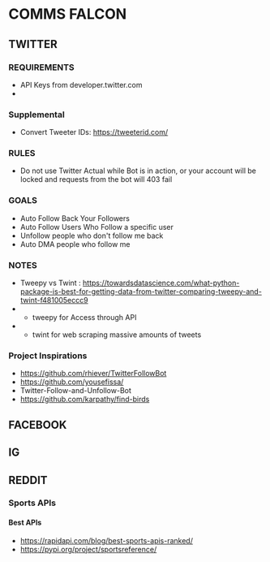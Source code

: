 # COMMS FALCON

## TWITTER 

### REQUIREMENTS
 - API Keys from developer.twitter.com
  -

### Supplemental
 - Convert Tweeter IDs: https://tweeterid.com/

### RULES
 - Do not use Twitter Actual while Bot is in action, or your account will be locked and requests from the bot will 403 fail

### GOALS
 - Auto Follow Back Your Followers
 - Auto Follow Users Who Follow a specific user
 - Unfollow people who don't follow me back
 - Auto DMA people who follow me

### NOTES
 - Tweepy vs Twint : https://towardsdatascience.com/what-python-package-is-best-for-getting-data-from-twitter-comparing-tweepy-and-twint-f481005eccc9
  - - tweepy for Access through API
  - - twint for web scraping massive amounts of tweets

### Project Inspirations
 - https://github.com/rhiever/TwitterFollowBot
 - https://github.com/yousefissa/   
 - Twitter-Follow-and-Unfollow-Bot
 - https://github.com/karpathy/find-birds

 ## FACEBOOK


 ## IG


## REDDIT


### Sports APIs

#### Best APIs
  - https://rapidapi.com/blog/best-sports-apis-ranked/
  - https://pypi.org/project/sportsreference/

